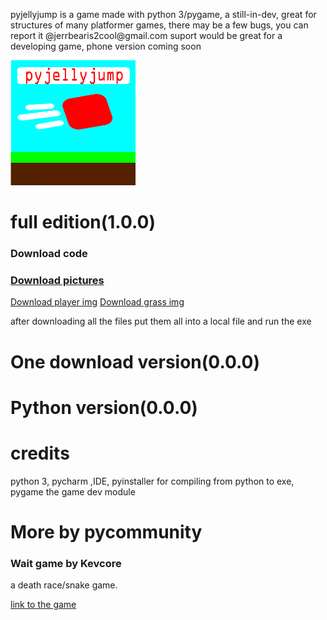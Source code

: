 
<p>pyjellyjump is a game made with python 3/pygame, a still-in-dev, great for structures of many platformer games, there may be a few bugs, you can report it @jerrbearis2cool@gmail.com suport would be great for a developing game, phone version coming soon</p>
<html>
  <img src="mygamelogo.png" alt="logo" width="200" height="200"> 
</html>
<html>
  <style> 
  body {
    background-image: url('background.jpg'); 
  }
  </style>
</html>
<head>
  <script data-ad-client="ca-pub-9568406816158293" async 
  src="https://pagead2.googlesyndication.com/pagead/js/adsbygoogle.js"></script>
</head>
<html>
  <h1>full edition(1.0.0)</h1>
  <h3>Download code</h3>
</html>

<html>
  <a href="platformer.exe" download>
</html>

<html>
  <h3>Download pictures</h3>
</html>
<html>
  <a href="playeris2cool-1.png" download>Download player img</a>
</html>
<html>
  <a href="grassiscool-1.png" download>Download grass img</a>
</html> 
<html>
  <p>after downloading all the files put them all into a local file and run the exe</p>
</html>
<html>
  <h1>One download version(0.0.0)</h1>
</html>
<html>
  <h1>Python version(0.0.0)</h1>
<html>
  <h1>credits</h1>
</html>
<html>
  <p>python 3, pycharm ,IDE, pyinstaller for compiling from python to exe, pygame the game dev module</p>
</html>
<html>
  <h1>More by pycommunity</h1>
  <h3>Wait game by Kevcore</h3>
  <p>a death race/snake game.</p>
  <a href="https://pycommunity30.github.io/kevcore-wait-game/">link to the game</a>
</html>
  

